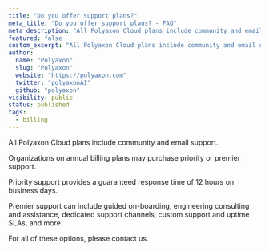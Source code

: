 ```yaml
---
title: "Do you offer support plans?"
meta_title: "Do you offer support plans? - FAQ"
meta_description: "All Polyaxon Cloud plans include community and email support."
featured: false
custom_excerpt: "All Polyaxon Cloud plans include community and email support."
author:
  name: "Polyaxon"
  slug: "Polyaxon"
  website: "https://polyaxon.com"
  twitter: "polyaxonAI"
  github: "polyaxon"
visibility: public
status: published
tags:
  - billing
---
```


All Polyaxon Cloud plans include community and email support.

Organizations on annual billing plans may purchase priority or premier support.

Priority support provides a guaranteed response time of 12 hours on business days.

Premier support can include guided on-boarding, engineering consulting and assistance, dedicated support channels, custom support and uptime SLAs, and more.

For all of these options, please contact us.
